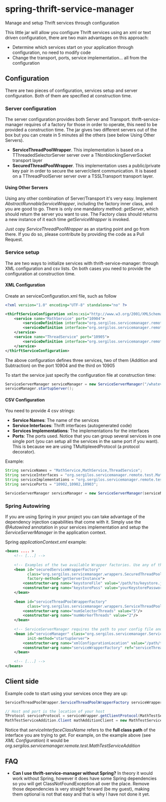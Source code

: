 # spring-thrift-service-manager

Manage and setup Thrift services through configuration

This little jar will allow you configure Thrift services using an xml or text driven configuration, there are two main advantages on this approach:

- Determine which services start on your application through configuration, no need to modify code
- Change the transport, ports, service implementation... all from the configuration

## Configuration

There are two pieces of configuration, services setup and server configuration. Both of them are specified at construction time.

### Server configuration

The server configuration provides both Server and Transport. thrift-service-manager requires of a factory for those in order to operate,
this need to be provided a construction time. The jar gives two different servers out of the box but you can create in 5 minutes all the others (see below Using Other Servers).

* __ServiceThreadPoolWrapper__. This implementation is based on a TThreadedSelectorServer server over a TNonblockingServerSocket transport layer
* __SecuredThreadPoolWrapper__. This implementation uses a public/private key pair in order to secure the server/client communication. It is based on a TThreadPoolServer server over a TSSLTransport transport layer.

#### Using Other Servers

Using any other combination of Server/Transport it's very easy. Implement _AbstractRunnableServiceWrapper_, including the factory inner class, and you are good to go. 
There is only one mandatory method: _getServer_, which should return the server you want to use. The Factory class should returns a new instance of it each time _getServiceWrapper_ is invoked.
 
Just copy _ServiceThreadPoolWrapper_ as an starting point and go from there. If you do so, please contribute by providing the code as a Pull Request.

### Service setup

The are two ways to initialize services with thrift-service-manager: through XML configuration and csv lists.
On both cases you need to provide the configuration at construction time.

#### XML Configuration

Create an serviceConfiguration.xml file, such as follow

```XML
<?xml version="1.0" encoding="UTF-8" standalone="no" ?>

<thirftServiceConfiguration xmlns:xsi="http://www.w3.org/2001/XMLSchema-instance" xsi:noNamespaceSchemaLocation="thriftServiceDefinition.xsd">
	<service name="MathService" port="10904">
		<serviceDefinition interface="org.sergilos.servicemanager.remote.test.MathTestServiceAddition" implementation="org.sergilos.servicemanager.remote.test.MathServiceAdditionImpl" />
		<serviceDefinition interface="org.sergilos.servicemanager.remote.test.MathTestServiceSubtraction" implementation="org.sergilos.servicemanager.remote.test.MathServiceSubtractionImpl" />
	</service>
	<service name="ThreadService" port="10905">
		<serviceDefinition interface="org.sergilos.servicemanager.remote.test.ThreadTestService" implementation="org.sergilos.servicemanager.remote.test.ThreadServiceImpl" />
	</service>
</thirftServiceConfiguration>
```

The above configuration defines three services, two of them (Addition and Subtraction) on the port 10904 and the third on 10905

To start the service just specify the configuration file at construction time:

```java
ServiceServerManager serviceManager = new ServiceServerManager("/whatever/your/path/is/testServiceConfiguration.xml", new ServiceThreadPoolWrapper.ServiceThreadPoolWrapperFactory());
serviceManager.startupServer();
```

#### CSV Configuration

You need to provide 4 csv strings:

* __Service Names__: The name of the services 
* __Service Interfaces__: Thrift interfaces (autogenerated code)
* __Services Implementations__: The implementations for the interfaces
* __Ports__: The ports used. Notice that you can group several services in one single port (you can setup all the services in the same port if you want). This is because we are using TMultiplexedProtocol (a protocol decorator).

Example:

```java
String serviceNames = "MathService,MathService,ThreadService";
String serviceInterfaces = "org.sergilos.servicemanager.remote.test.MathTestServiceAddition,org.sergilos.servicemanager.remote.test.MathTestServiceSubtraction,org.sergilos.servicemanager.remote.test.ThreadTestService";
String serviceImplementations = "org.sergilos.servicemanager.remote.test.MathServiceAdditionImpl,org.sergilos.servicemanager.remote.test.MathServiceSubtractionImpl,org.sergilos.servicemanager.remote.test.ThreadServiceImpl";
String servicePorts = "10902,10902,10903";

ServiceServerManager serviceManager = new ServiceServerManager(serviceNames, serviceInterfaces, serviceImplementations, servicePorts, true, new ServiceThreadPoolWrapper.ServiceThreadPoolWrapperFactory());
```

### Spring Autowiring

If you are using Spring in your project you can take advantage of the dependency injection capabilities that come with it. Simply use the _@Autowired_ annotation in your services implementation and setup the _ServiceServerManager_ in the application context.

Spring _applicationContext.xml_ example:

```XML
<beans .... >
    <!-- [...] -->
    
    <!-- Examples of the two available Wrapper factories. Use any of them or create your own -->
    <bean id="securedServiceWrapperFactory"
          class="org.sergilos.servicemanager.wrappers.SecuredThreadPoolWrapper$SecuredThreadPoolWrapperFactory"
          factory-method="getServerInstance">
        <constructor-arg name="keystoreFile" value="/path/to/keystore.jks"/>
        <constructor-arg name="keystorePass" value="yourKeystorePassword"/>
    </bean>
    
    <bean id="serviceThreadPoolWrapperFactory"
          class="org.sergilos.servicemanager.wrappers.ServiceThreadPoolWrapper$ServiceThreadPoolWrapperFactory">
        <constructor-arg name="numSelectorThreads" value="5"/>
        <constructor-arg name="numWorkerThreads" value="2"/>
    </bean>
    
    <!-- ServiceServerManager requires the path to your config file and the WrapperFactory -->
    <bean id="serviceManager" class="org.sergilos.servicemanager.ServiceServerManager" destroy-method="stopServices"
          init-method="startupServer">
        <constructor-arg name="xmlConfigurationLocation" value="/path/to/xml/config"/>
        <constructor-arg name="serviceWrapperFactory" ref="serviceThreadPoolWrapperFactory"/>
    </bean>
    
    <!-- [...] -->
</beans>
```

## Client side

Example code to start using your services once they are up:

```java
ServiceThreadPoolWrapper.ServiceThreadPoolWrapperFactory serviceWrapper = new ServiceThreadPoolWrapper.ServiceThreadPoolWrapperFactory();

// Host and port is the location of your host 
TProtocol serviceProtocol = serviceWrapper.getClientProtocol(MathTestServiceAddition.class.getName(), "localhost", 10500);
MathTestServiceAddition.Client mathAdditionClient = new MathTestServiceAddition.Client(serviceProtocol); // This is your client ready to use
```

Notice that _serviceInterfaceClassName_ refers to the __full class path__ of the interface you are trying to get. For example, on the example above (see _XML Configuration_) it would be _org.sergilos.servicemanager.remote.test.MathTestServiceAddition_

## FAQ

* __Can I use thrift-service-manager without Spring?__ In theory it would work without Spring, however it does have some Spring dependencies so you will get ClassNotFoundException all over the place. Remove those dependencies is very straight forward (be my guest), making them optional is not that easy and that is why I have not done it yet.
